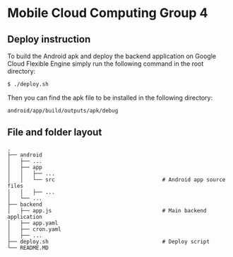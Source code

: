 Mobile Cloud Computing Group 4
==============================

## Deploy instruction

To build the Android apk and deploy the backend application on Google Cloud Flexible Engine simply run the following command in the root directory:

```sh
$ ./deploy.sh
```

Then you can find the apk file to be installed in the following directory:

```  
android/app/build/outputs/apk/debug
```

## File and folder layout

    .
    ├── android
    │   ├── ...
    │   ├── app
    │   │   ├── ...
    │   │   └── src                                  # Android app source files
    │   │   ├── ...
    │   └── ...
    ├── backend                              
    │   ├── app.js                                   # Main backend application
    │   ├── app.yaml                                 
    │   ├── cron.yaml
    │   ├── ...
    ├── deploy.sh                                    # Deploy script
    └── README.MD